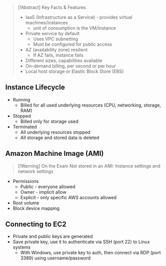 >[!Abstract] Key Facts & Features
> - IaaS (Infrastructure as a Service) - provides virtual machines/instances
> 	- unit of consumption is the VM/instance
> - Private service by default
> 	- Uses VPC subnetting
> 	- Must be configured for public access
> - AZ (availability zone) resilient
> 	- If AZ fails, instance fails
> - Different sizes, capabilities available
> - On-demand billing, per second or per hour
> - Local host storage or Elastic Block Store (EBS)

## Instance Lifecycle

- Running
	- Billed for all used underlying resources (CPU, networking, storage, RAM)
- Stopped
	- Billed only for storage used
- Terminated
	- All underlying resources stopped
	- All storage and stored data is deleted

## Amazon Machine Image (AMI)

>[!Warning] On the Exam
>Not stored in an AMI: Instance settings and network settings

- Permissions
	- Public - everyone allowed
	- Owner - implicit allow
	- Explicit - only specific AWS accounts allowed
- Root volume
- Block device mapping

## Connecting to EC2

- Private and public keys are generated
- Save private key, use it to authenticate via SSH (port 22) to Linux systems
	- With Windows, use private key to auth, then connect via RDP (port 3389) using username/password